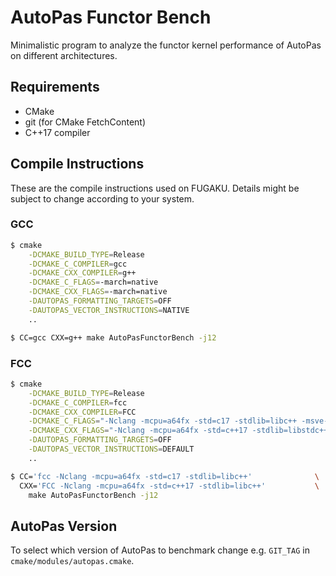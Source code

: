 # AutoPas Functor Bench

Minimalistic program to analyze the functor kernel performance of AutoPas on different architectures.

## Requirements
* CMake
* git (for CMake FetchContent)
* C++17 compiler

## Compile Instructions

These are the compile instructions used on FUGAKU. Details might be subject to change according to your system.

### GCC
```bash
$ cmake                                                                                           \
    -DCMAKE_BUILD_TYPE=Release                                                                  \
    -DCMAKE_C_COMPILER=gcc                                                                      \
    -DCMAKE_CXX_COMPILER=g++                                                                    \
    -DCMAKE_C_FLAGS=-march=native                                                               \
    -DCMAKE_CXX_FLAGS=-march=native                                                             \
    -DAUTOPAS_FORMATTING_TARGETS=OFF                                                            \
    -DAUTOPAS_VECTOR_INSTRUCTIONS=NATIVE                                                        \
    ..

$ CC=gcc CXX=g++ make AutoPasFunctorBench -j12
```

### FCC
```bash
$ cmake                                                                                           \
    -DCMAKE_BUILD_TYPE=Release                                                                  \
    -DCMAKE_C_COMPILER=fcc                                                                      \
    -DCMAKE_CXX_COMPILER=FCC                                                                    \
    -DCMAKE_C_FLAGS="-Nclang -mcpu=a64fx -std=c17 -stdlib=libc++ -msve-vector-bits=512"         \
    -DCMAKE_CXX_FLAGS="-Nclang -mcpu=a64fx -std=c++17 -stdlib=libstdc++ -msve-vector-bits=512"  \
    -DAUTOPAS_FORMATTING_TARGETS=OFF                                                            \
    -DAUTOPAS_VECTOR_INSTRUCTIONS=DEFAULT                                                       \
    ..

$ CC='fcc -Nclang -mcpu=a64fx -std=c17 -stdlib=libc++'              \
  CXX='FCC -Nclang -mcpu=a64fx -std=c++17 -stdlib=libc++'           \
    make AutoPasFunctorBench -j12
```

## AutoPas Version
To select which version of AutoPas to benchmark change e.g. `GIT_TAG` in `cmake/modules/autopas.cmake`.
